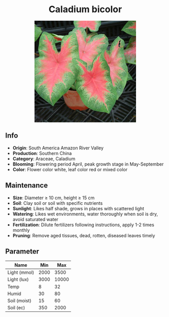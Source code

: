 <h1 align='center'>Caladium bicolor</h1>
<p align="center">
    <img 
        align='center'
        width='320'
        src="../images/caladium bicolor.png" 
        alt='Caladium bicolor' />
</p>

## Info

 - **Origin**: South America Amazon River Valley
 - **Production**: Southern China
 - **Category**: Araceae, Caladium
 - **Blooming**: Flowering period April, peak growth stage in May-September
 - **Color**: Flower color white, leaf color red or mixed color

## Maintenance

 - **Size**: Diameter ≥ 10 cm, height ≥ 15 cm
 - **Soil**: Clay soil or soil with specific nutrients
 - **Sunlight**: Likes half shade, grows in places with scattered light
 - **Watering**: Likes wet environments, water thoroughly when soil is dry, avoid saturated water
 - **Fertilization**: Dilute fertilizers following instructions, apply 1-2 times monthly
 - **Pruning**: Remove aged tissues, dead, rotten, diseased leaves timely

## Parameter

| Name         | Min  | Max   |
|--------------|------|-------|
| Light (mmol) | 2000 | 3500  |
| Light (lux)  | 3000 | 10000 |
| Temp         | 8    | 32    |
| Humid        | 30   | 80    |
| Soil (moist) | 15   | 60    |
| Soil (ec)    | 350  | 2000  |